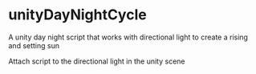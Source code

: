 # unityDayNightCycle
A unity day night script that works with directional light to create a rising and setting sun

Attach script to the directional light in the unity scene
